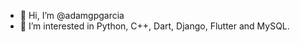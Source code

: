 - 👋 Hi, I’m @adamgpgarcia
- 👀 I’m interested in Python, C++, Dart, Django, Flutter and MySQL.


<!---
adamgpgarcia/adamgpgarcia is a ✨ special ✨ repository because its `README.md` (this file) appears on your GitHub profile.
You can click the Preview link to take a look at your changes.
--->
